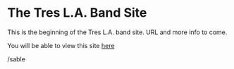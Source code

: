 # The Tres L.A. Band Site

This is the beginning of the Tres L.A. band site. URL and more info to come.

You will be able to view this site [here](https://sc137.github.io/treslaband/)

/sable
